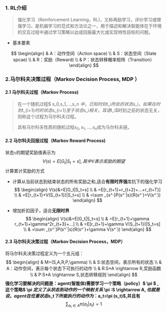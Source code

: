 ###  1. RL介绍

> 强化学习（Reinforcement Learning，RL)，又称再励学习，评价学习或增强学习，是机器学习的范式和方法论之一，用于描述和解决智能体在于环境的交互过程中通过学习策略以达成回报最大化或实现特性目标的问题。 

- 基本要素

$$
\begin{align}
& A：动作空间（Action space) \\
& S：状态空间（State spcae) \\
& R：奖励（Reward) \\
& P：状态转移概率矩阵（Transition）
\end{align}
$$

### 2.马尔科夫决策过程（Markov Decision Process, MDP ）

#### 2.1 马尔科夫过程（Markov Process)

> 在一个随机过程$ s_0,s_1,...,s_n $中，已知时刻$t_i$所处的状态$s_i$，如果在时刻$t_{i+1}$时的状态$s_{i+1}$至于状态$s_i$相关，耳语$t_i$时刻之前的状态无关，则称这个过程为马尔科夫过程。
>
> 具有马尔科夫性质的随机过程$s_0,s_1,...,s_n$成为马尔科夫链。

#### 2.2 马尔科夫回报过程（Markov Reward Process)

状态```s```的期望奖励值表示为
$$
V(s)=E[G_t|S_t=s],其中V表示奖励的期望
$$
计算累计奖励的方式

- 计算从当前状态到结束状态的所有奖励之和,适合**有限时界强**库抗下的强化学习
  $$
  \begin{align}
  V(s)&=E[G_t|S_t=s] \\
  & =E[r_{t+1}+r_{t+2}+...+r_{t+T}] \\
  & =E[r_{t+1}+V(S_{t+1})|S_t=s] \\
  & =\sum _{s^·}P(s^`|s)(R(s^`)+V(s^`))
  \end{align}
  $$

- 增加折扣因子，适合**无限时界**
  $$
  \begin{align}
  V(s)&=E[G_t|S_t=s] \\
  & =E[r_{t+1}+\gamma r_{t+1}+\gamma^2r_{t+3}+...] \\
  & =E[r_{t+1}+\gamma V(S_{t+1})|S_t=s] \\
  & =\sum _{s^`}P(s^`|s)(R(s^`)+\gamma V(s^`))
  \end{align}
  $$
  

#### 2.3 马尔科夫决策过程（Markov Decision Process，MDP）

将马尔科夫决策过程定义为一个五元组：
$$
\begin{align}
& M=(S,A,R,P,\gamma) \\
& S:状态空间，表示所有的状态 \\
& A：动作空间，表示每个状态下可执行的动作 \\
& R:S*A \rightarrow R,奖励函数 \\
& P:S*A \rightarrow S,状态转移规则
\end{align}
$$
**强化学习要解决的问题是：agent(智能体)需要学习一个策略（policy）$ \pi $ ,这个策略$ \pi $定义了从状态到动作的一个映射关系$ \pi :S \rightarrow A$,也就是说，agent在任意状态$s_t$下所能执行的动作为：$a_t=\pi (s_t)$,并且有**
$$
\sum _{a_t \in A} \pi (a_t|s_t)=1
$$




